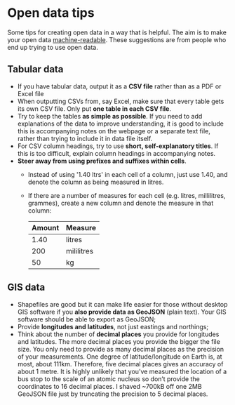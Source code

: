 # Open data tips
Some tips for creating open data in a way that is helpful. The aim is to make your open data [machine-readable](http://opendatahandbook.org/glossary/en/terms/machine-readable/). These suggestions are from people who end up trying to use open data.

## Tabular data
* If you have tabular data, output it as a **CSV file** rather than as a PDF or Excel file
* When outputting CSVs from, say Excel, make sure that every table gets its own CSV file. Only put **one table in each CSV file**.
* Try to keep the tables **as simple as possible**. If you need to add explanations of the data to improve understanding, it is good to include this is accompanying notes on the webpage or a separate text file, rather than trying to include it in data file itself.
* For CSV column headings, try to use **short, self-explanatory titles**. If this is too difficult, explain column headings in accompanying notes.
* **Steer away from using prefixes and suffixes within cells**.
  * Instead of using '1.40 ltrs' in each cell of a column, just use 1.40, and denote the column as being measured in litres.
  * If there are a number of measures for each cell (e.g. litres, millilitres, grammes), create a new column and denote the measure in that column:
  
    | Amount | Measure    |
    |--------|------------|
    | 1.40   | litres     |
    | 200    | mililitres |
    | 50     | kg         |

## GIS data
* Shapefiles are good but it can make life easier for those without desktop GIS software if you **also provide data as GeoJSON** (plain text). Your GIS software should be able to export as GeoJSON;
* Provide **longitudes and latitudes**, not just eastings and northings;
* Think about the number of **decimal places** you provide for longitudes and latitudes. The more decimal places you provide the bigger the file size. You only need to provide as many decimal places as the precision of your measurements. One degree of latitude/longitude on Earth is, at most, about 111km. Therefore, five decimal places gives an accuracy of about 1 metre. It is highly unlikely that you’ve measured the location of a bus stop to the scale of an atomic nucleus so don’t provide the coordinates to 16 decimal places. I shaved ~700kB off one 2MB GeoJSON file just by truncating the precision to 5 decimal places.
